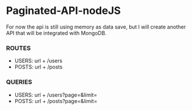 # Paginated-API-nodeJS

For now the api is still using memory as data save, but I will create another API that will be integrated with MongoDB.

### ROUTES
<ul>
  <li>USERS: url + /users</li>
  <li>POSTS: url + /posts</li>
</ul>

### QUERIES
<ul>
  <li>USERS: url + /users?page=&limit=</li>
  <li>POSTS: url + /posts?page=&limit=</li>
</ul>
